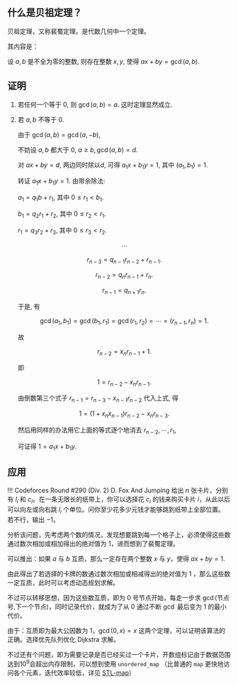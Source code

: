 ## 什么是贝祖定理？

贝祖定理，又称裴蜀定理。是代数几何中一个定理。

其内容是： 

设 $a,b$ 是不全为零的整数, 则存在整数 $x,y$, 使得 $ax+by=\gcd(a,b)$.

## 证明

1. 若任何一个等于 $0$, 则 $\gcd(a,b)=a$. 这时定理显然成立.

2. 若 $a,b$ 不等于 $0$.

    由于 $\gcd(a,b)=\gcd(a,-b)$,

    不妨设 $a,b$ 都大于 $0$, $a\geq b,\gcd(a,b)=d$.

    对 $ax+by=d$, 两边同时除以$d$, 可得 $a_1x+b_1y=1$, 其中 $(a_1,b_1)=1$.

    转证 $a_1x+b_1y=1$. 由带余除法:

    $a_1=q_1b+r_1$, 其中 $0\leq r_1<b_1$.

    $b_1=q_2r_1+r_2$, 其中 $0\leq r_2<r_1$.

    $r_1=q_3r_2+r_3$, 其中 $0\leq r_3<r_2$.

    $$\cdots$$

    $$r_{n-3}=q_{n-1}r_{n-2}+r_{n-1}.$$

    $$r_{n-2}=q_nr_{n-1}+r_n.$$

    $$r_{n-1}=q_{n+1}r_n.$$

    于是, 有

    $$\gcd(a_1,b_1)=\gcd(b_1,r_1)=\gcd(r_1,r_2)=\cdots=(r_{n-1},r_n)=1.$$

    故

    $$r_{n-2}=x_nr_{n-1}+1.$$

    即

    $$1=r_{n-2}-x_nr_{n-1}.$$

    由倒数第三个式子 $r_{n-1}=r_{n-3}-x_{n-1}r_{n-2}$ 代入上式, 得

    $$1=(1+x_nx_{n-1})r_{n-2}-x_nr_{n-3}.$$

    然后用同样的办法用它上面的等式逐个地消去 $r_{n-2},\cdots,r_1$,

    可证得 $1=a_1x+b_1y$.

## 应用

!!! Codeforces Round #290 (Div. 2) D. Fox And Jumping
    给出 $n$ 张卡片，分别有 $l_i$ 和 $c_i$。在一条无限长的纸带上，你可以选择花 $c_i$ 的钱来购买卡片 $i$，从此以后可以向左或向右跳 $l_i$ 个单位。问你至少花多少元钱才能够跳到纸带上全部位置。若不行，输出 $-1$。
    
分析该问题，先考虑两个数的情况，发现想要跳到每一个格子上，必须使得这些数通过数次相加或相加得出的绝对值为 $1$，进而想到了裴蜀定理。

可以推出：如果 $a$ 与 $b$ 互质，那么一定存在两个整数 $x$ 与 $y$，使得 $ax+by=1$.

由此得出了若选择的卡牌的数通过数次相加或相减得出的绝对值为 $1$ ，那么这些数一定互质，此时可以考虑动态规划求解。

不过可以转移思想，因为这些数互质，即为 $0$ 号节点开始，每走一步求 $\gcd$(节点号,下一个节点)，同时记录代价，就成为了从 $0$ 通过不断 $\gcd$ 最后变为 $1$ 的最小代价。

由于：互质即为最大公因数为 $1$，$\gcd(0,x)=x$ 这两个定理，可以证明该算法的正确。选择优先队列优化 Dijkstra 求解。

不过还有个问题，即为需要记录是否已经买过一个卡片，开数组标记由于数据范围达到$10^9$会超出内存限制，可以想到使用 `unordered_map` （比普通的 `map` 更快地访问各个元素，迭代效率较低，详见 [STL-map](/ds/stl/map/)）
